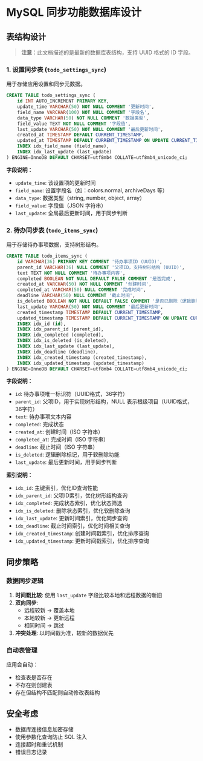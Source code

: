 # MySQL 同步功能数据库设计

## 表结构设计

> **注意**：此文档描述的是最新的数据库表结构，支持 UUID 格式的 ID 字段。

### 1. 设置同步表 (`todo_settings_sync`)

用于存储应用设置和同步元数据。

```sql
CREATE TABLE todo_settings_sync (
    id INT AUTO_INCREMENT PRIMARY KEY,
    update_time VARCHAR(50) NOT NULL COMMENT '更新时间',
    field_name VARCHAR(100) NOT NULL COMMENT '字段名',
    data_type VARCHAR(50) NOT NULL COMMENT '数据类型',
    field_value TEXT NOT NULL COMMENT '字段值',
    last_update VARCHAR(50) NOT NULL COMMENT '最后更新时间',
    created_at TIMESTAMP DEFAULT CURRENT_TIMESTAMP,
    updated_at TIMESTAMP DEFAULT CURRENT_TIMESTAMP ON UPDATE CURRENT_TIMESTAMP,
    INDEX idx_field_name (field_name),
    INDEX idx_last_update (last_update)
) ENGINE=InnoDB DEFAULT CHARSET=utf8mb4 COLLATE=utf8mb4_unicode_ci;
```

**字段说明：**
- `update_time`: 该设置项的更新时间
- `field_name`: 设置字段名（如：colors.normal, archiveDays 等）
- `data_type`: 数据类型（string, number, object, array）
- `field_value`: 字段值（JSON 字符串）
- `last_update`: 全局最后更新时间，用于同步判断

### 2. 待办同步表 (`todo_items_sync`)

用于存储待办事项数据，支持树形结构。

```sql
CREATE TABLE todo_items_sync (
    id VARCHAR(36) PRIMARY KEY COMMENT '待办事项ID (UUID)',
    parent_id VARCHAR(36) NULL COMMENT '父项ID，支持树形结构 (UUID)',
    text TEXT NOT NULL COMMENT '待办事项内容',
    completed BOOLEAN NOT NULL DEFAULT FALSE COMMENT '是否完成',
    created_at VARCHAR(50) NOT NULL COMMENT '创建时间',
    completed_at VARCHAR(50) NULL COMMENT '完成时间',
    deadline VARCHAR(50) NULL COMMENT '截止时间',
    is_deleted BOOLEAN NOT NULL DEFAULT FALSE COMMENT '是否已删除（逻辑删除）',
    last_update VARCHAR(50) NOT NULL COMMENT '最后更新时间',
    created_timestamp TIMESTAMP DEFAULT CURRENT_TIMESTAMP,
    updated_timestamp TIMESTAMP DEFAULT CURRENT_TIMESTAMP ON UPDATE CURRENT_TIMESTAMP,
    INDEX idx_id (id),
    INDEX idx_parent_id (parent_id),
    INDEX idx_completed (completed),
    INDEX idx_is_deleted (is_deleted),
    INDEX idx_last_update (last_update),
    INDEX idx_deadline (deadline),
    INDEX idx_created_timestamp (created_timestamp),
    INDEX idx_updated_timestamp (updated_timestamp)
) ENGINE=InnoDB DEFAULT CHARSET=utf8mb4 COLLATE=utf8mb4_unicode_ci;
```

**字段说明：**
- `id`: 待办事项唯一标识符（UUID格式，36字符）
- `parent_id`: 父项ID，用于实现树形结构，NULL 表示根级项目（UUID格式，36字符）
- `text`: 待办事项文本内容
- `completed`: 完成状态
- `created_at`: 创建时间（ISO 字符串）
- `completed_at`: 完成时间（ISO 字符串）
- `deadline`: 截止时间（ISO 字符串）
- `is_deleted`: 逻辑删除标记，用于软删除功能
- `last_update`: 最后更新时间，用于同步判断

**索引说明：**
- `idx_id`: 主键索引，优化ID查询性能
- `idx_parent_id`: 父项ID索引，优化树形结构查询
- `idx_completed`: 完成状态索引，优化状态筛选
- `idx_is_deleted`: 删除状态索引，优化软删除查询
- `idx_last_update`: 更新时间索引，优化同步查询
- `idx_deadline`: 截止时间索引，优化时间相关查询
- `idx_created_timestamp`: 创建时间戳索引，优化排序查询
- `idx_updated_timestamp`: 更新时间戳索引，优化排序查询

## 同步策略

### 数据同步逻辑

1. **时间戳比较**: 使用 `last_update` 字段比较本地和远程数据的新旧
2. **双向同步**: 
   - 远程较新 → 覆盖本地
   - 本地较新 → 更新远程
   - 相同时间 → 跳过
3. **冲突处理**: 以时间戳为准，较新的数据优先

### 自动表管理

应用会自动：
- 检查表是否存在
- 不存在则创建表
- 存在但结构不匹配则自动修改表结构

## 安全考虑

- 数据库连接信息加密存储
- 使用参数化查询防止 SQL 注入
- 连接超时和重试机制
- 错误日志记录


